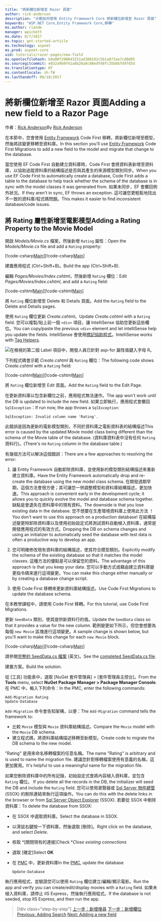 ```yaml
---
title: "將新欄位新增至 Razor 頁面"
author: rick-anderson
description: "示範如何使用 Entity Framework Core 將新欄位新增至 Razor 頁面"
keywords: "ASP.NET Core,Entity Framework Core,移轉"
ms.author: riande
manager: wpickett
ms.date: 8/7/2017
ms.topic: get-started-article
ms.technology: aspnet
ms.prod: aspnet-core
uid: tutorials/razor-pages/new-field
ms.openlocfilehash: bda00f290043251ad308192c5b1a873ae7cd0d85
ms.sourcegitcommit: e832a9b9f41a8b26a8c88edfd8fc35b8bfd97d5d
ms.translationtype: HT
ms.contentlocale: zh-TW
ms.lasthandoff: 08/18/2017
---
```

# <a name="adding-a-new-field-to-a-razor-page"></a><span data-ttu-id="e0c55-104">將新欄位新增至 Razor 頁面</span><span class="sxs-lookup"><span data-stu-id="e0c55-104">Adding a new field to a Razor Page</span></span>

<span data-ttu-id="e0c55-105">作者：[Rick Anderson](https://twitter.com/RickAndMSFT)</span><span class="sxs-lookup"><span data-stu-id="e0c55-105">By [Rick Anderson](https://twitter.com/RickAndMSFT)</span></span>

<span data-ttu-id="e0c55-106">在本節中，您會使用 [Entity Framework](http://docs.efproject.net/en/latest/platforms/aspnetcore/new-db.html) Code First 移轉，將新欄位新增至模型，然後將該變更移轉至資料庫。</span><span class="sxs-lookup"><span data-stu-id="e0c55-106">In this section you'll use [Entity Framework](http://docs.efproject.net/en/latest/platforms/aspnetcore/new-db.html) Code First Migrations to add a new field to the model and migrate that change to the database.</span></span>

<span data-ttu-id="e0c55-107">當您使用 EF Code First 自動建立資料庫時，Code First 會將資料表新增至資料庫，以協助追蹤資料庫的結構描述是否與其產生的來源模型類別同步。</span><span class="sxs-lookup"><span data-stu-id="e0c55-107">When you use EF Code First to automatically create a database, Code First adds a table to the database to help track whether the schema of the database is in sync with the model classes it was generated from.</span></span> <span data-ttu-id="e0c55-108">如果未同步，EF 會擲回例外狀況。</span><span class="sxs-lookup"><span data-stu-id="e0c55-108">If they aren't in sync, EF throws an exception.</span></span> <span data-ttu-id="e0c55-109">這可讓您更輕鬆地找出不一致的資料庫/程式碼問題。</span><span class="sxs-lookup"><span data-stu-id="e0c55-109">This makes it easier to find inconsistent database/code issues.</span></span>

## <a name="adding-a-rating-property-to-the-movie-model"></a><span data-ttu-id="e0c55-110">將 Rating 屬性新增至電影模型</span><span class="sxs-lookup"><span data-stu-id="e0c55-110">Adding a Rating Property to the Movie Model</span></span>

<span data-ttu-id="e0c55-111">開啟 *Models/Movie.cs* 檔案，然後新增 `Rating` 屬性：</span><span class="sxs-lookup"><span data-stu-id="e0c55-111">Open the *Models/Movie.cs* file and add a `Rating` property:</span></span>

<span data-ttu-id="e0c55-112">[!code-csharp[Main](razor-pages-start/sample/RazorPagesMovie/Models/MovieDateRating.cs?highlight=11&range=7-18)]</span><span class="sxs-lookup"><span data-stu-id="e0c55-112">[!code-csharp[Main](razor-pages-start/sample/RazorPagesMovie/Models/MovieDateRating.cs?highlight=11&range=7-18)]</span></span>

<span data-ttu-id="e0c55-113">建置應用程式 (Ctrl+Shift+B)。</span><span class="sxs-lookup"><span data-stu-id="e0c55-113">Build the app (Ctrl+Shift+B).</span></span>

<span data-ttu-id="e0c55-114">編輯 *Pages/Movies/Index.cshtml*，然後新增 `Rating` 欄位：</span><span class="sxs-lookup"><span data-stu-id="e0c55-114">Edit *Pages/Movies/Index.cshtml*, and add a `Rating` field:</span></span>

<span data-ttu-id="e0c55-115">[!code-cshtml[Main](razor-pages-start/sample/RazorPagesMovie/Pages/Movies/Index.cshtml?highlight=40-42,61-63)]</span><span class="sxs-lookup"><span data-stu-id="e0c55-115">[!code-cshtml[Main](razor-pages-start/sample/RazorPagesMovie/Pages/Movies/Index.cshtml?highlight=40-42,61-63)]</span></span>

<span data-ttu-id="e0c55-116">將 `Rating` 欄位新增至 Delete 和 Details 頁面。</span><span class="sxs-lookup"><span data-stu-id="e0c55-116">Add the `Rating` field to the Delete and Details pages.</span></span>

<span data-ttu-id="e0c55-117">使用 `Rating` 欄位更新 *Create.cshtml*。</span><span class="sxs-lookup"><span data-stu-id="e0c55-117">Update *Create.cshtml* with a `Rating` field.</span></span> <span data-ttu-id="e0c55-118">您可以複製/貼上前一個 `<div>` 項目，讓 IntelliSense 協助您更新這些欄位。</span><span class="sxs-lookup"><span data-stu-id="e0c55-118">You can copy/paste the previous `<div>` element and let intelliSense help you update the fields.</span></span> <span data-ttu-id="e0c55-119">IntelliSense 會使用[標記協助程式](xref:mvc/views/tag-helpers/intro)。</span><span class="sxs-lookup"><span data-stu-id="e0c55-119">IntelliSense works with [Tag Helpers](xref:mvc/views/tag-helpers/intro).</span></span>

![在檢視的第二個 Label 項目中，開發人員已針對 asp-for 屬性值鍵入字母 R。](new-field/_static/cr.png)

<span data-ttu-id="e0c55-123">下列程式碼會示範 *Create.cshtml* 與 `Rating` 欄位：</span><span class="sxs-lookup"><span data-stu-id="e0c55-123">The following code shows *Create.cshtml* with a `Rating` field:</span></span>

<span data-ttu-id="e0c55-124">[!code-cshtml[Main](razor-pages-start/sample/RazorPagesMovie/Pages/Movies/Create.cshtml?highlight=31-35)]</span><span class="sxs-lookup"><span data-stu-id="e0c55-124">[!code-cshtml[Main](razor-pages-start/sample/RazorPagesMovie/Pages/Movies/Create.cshtml?highlight=31-35)]</span></span>

<span data-ttu-id="e0c55-125">將 `Rating` 欄位新增至 Edit 頁面。</span><span class="sxs-lookup"><span data-stu-id="e0c55-125">Add the `Rating` field to the Edit Page.</span></span>

<span data-ttu-id="e0c55-126">在更新資料庫以包含新欄位之前，應用程式無法運作。</span><span class="sxs-lookup"><span data-stu-id="e0c55-126">The app won't work until the DB is updated to include the new field.</span></span> <span data-ttu-id="e0c55-127">如果立即執行，應用程式會擲回 `SqlException`：</span><span class="sxs-lookup"><span data-stu-id="e0c55-127">If run now, the app throws a `SqlException`:</span></span>

`SqlException: Invalid column name 'Rating'.`

<span data-ttu-id="e0c55-128">此錯誤是因為更新的電影模型類別，不同於資料庫之電影資料表的結構描述</span><span class="sxs-lookup"><span data-stu-id="e0c55-128">This error is caused by the updated Movie model class being different than the schema of the Movie table of the database.</span></span> <span data-ttu-id="e0c55-129">(資料庫資料表中沒有任何 `Rating` 資料行)。</span><span class="sxs-lookup"><span data-stu-id="e0c55-129">(There's no `Rating` column in the database table.)</span></span>

<span data-ttu-id="e0c55-130">有幾個方法可以解決這個錯誤：</span><span class="sxs-lookup"><span data-stu-id="e0c55-130">There are a few approaches to resolving the error:</span></span>

1. <span data-ttu-id="e0c55-131">讓 Entity Framework 自動卸除資料庫，並使用新的模型類別結構描述來重新建立資料庫。</span><span class="sxs-lookup"><span data-stu-id="e0c55-131">Have the Entity Framework automatically drop and re-create the database using  the new model class schema.</span></span> <span data-ttu-id="e0c55-132">在開發週期早期，這個方法會很方便；其可讓您一併調整模型和資料庫結構描述，更加快速。</span><span class="sxs-lookup"><span data-stu-id="e0c55-132">This approach is convenient early in the development cycle; it allows you to quickly evolve the model and database schema together.</span></span> <span data-ttu-id="e0c55-133">缺點是會遺失在資料庫中的現有資料。</span><span class="sxs-lookup"><span data-stu-id="e0c55-133">The downside is that you lose existing data in the database.</span></span> <span data-ttu-id="e0c55-134">您不想要在生產環境資料庫上使用此方法 ！</span><span class="sxs-lookup"><span data-stu-id="e0c55-134">You don't want to use this approach on a production database!</span></span> <span data-ttu-id="e0c55-135">在結構描述變更時卸除資料庫以及使用初始設定式將測試資料自動植入資料庫，通常是開發應用程式的有效方式。</span><span class="sxs-lookup"><span data-stu-id="e0c55-135">Dropping the DB on schema changes and using an initializer to automatically seed the database with test data is often a productive way to develop an app.</span></span>

2. <span data-ttu-id="e0c55-136">您可明確修改現有資料庫的結構描述，使其符合模型類別。</span><span class="sxs-lookup"><span data-stu-id="e0c55-136">Explicitly modify the schema of the existing database so that it matches the model classes.</span></span> <span data-ttu-id="e0c55-137">這種方法的優點是可以保留您的資料。</span><span class="sxs-lookup"><span data-stu-id="e0c55-137">The advantage of this approach is that you keep your data.</span></span> <span data-ttu-id="e0c55-138">您可以手動方式或藉由建立資料庫變更指令碼來進行這項變更。</span><span class="sxs-lookup"><span data-stu-id="e0c55-138">You can make this change either manually or by creating a database change script.</span></span>

3. <span data-ttu-id="e0c55-139">使用 Code First 移轉來更新資料庫結構描述。</span><span class="sxs-lookup"><span data-stu-id="e0c55-139">Use Code First Migrations to update the database schema.</span></span>

<span data-ttu-id="e0c55-140">在本教學課程中，請使用 Code First 移轉。</span><span class="sxs-lookup"><span data-stu-id="e0c55-140">For this tutorial, use Code First Migrations.</span></span>

<span data-ttu-id="e0c55-141">更新 `SeedData` 類別，使其提供新資料行的值。</span><span class="sxs-lookup"><span data-stu-id="e0c55-141">Update the `SeedData` class so that it provides a value for the new column.</span></span> <span data-ttu-id="e0c55-142">範例變更如下所示，但您會想要為每個 `new Movie` 區塊進行這項變更。</span><span class="sxs-lookup"><span data-stu-id="e0c55-142">A sample change is shown below, but you'll want to make this change for each `new Movie` block.</span></span>

<span data-ttu-id="e0c55-143">[!code-csharp[Main](razor-pages-start/sample/RazorPagesMovie/Models/SeedDataRating.cs?name=snippet1&highlight=6)]</span><span class="sxs-lookup"><span data-stu-id="e0c55-143">[!code-csharp[Main](razor-pages-start/sample/RazorPagesMovie/Models/SeedDataRating.cs?name=snippet1&highlight=6)]</span></span>

<span data-ttu-id="e0c55-144">請參閱[完整的 SeedData.cs 檔案](https://github.com/aspnet/Docs/blob/master/aspnetcore/tutorials/razor-pages/razor-pages-start/sample/RazorPagesMovie/Models/SeedDataRating.cs) (英文)。</span><span class="sxs-lookup"><span data-stu-id="e0c55-144">See the [completed SeedData.cs file](https://github.com/aspnet/Docs/blob/master/aspnetcore/tutorials/razor-pages/razor-pages-start/sample/RazorPagesMovie/Models/SeedDataRating.cs).</span></span>

<span data-ttu-id="e0c55-145">建置方案。</span><span class="sxs-lookup"><span data-stu-id="e0c55-145">Build the solution.</span></span>

<a name="pmc"></a>

<span data-ttu-id="e0c55-146">從 [工具] 功能表中，選取 [NuGet 套件管理員] > [套件管理員主控台]。</span><span class="sxs-lookup"><span data-stu-id="e0c55-146">From the **Tools** menu, select **NuGet Package Manager > Package Manager Console**.</span></span>
<span data-ttu-id="e0c55-147">在 PMC 中，輸入下列命令：</span><span class="sxs-lookup"><span data-stu-id="e0c55-147">In the PMC, enter the following commands:</span></span>

```PMC
Add-Migration Rating
Update-Database
```

<span data-ttu-id="e0c55-148">`Add-Migration` 命令會告知架構，以便：</span><span class="sxs-lookup"><span data-stu-id="e0c55-148">The `Add-Migration` command tells the framework to:</span></span>

* <span data-ttu-id="e0c55-149">比較 `Movie` 模型與 `Movie` 資料庫結構描述。</span><span class="sxs-lookup"><span data-stu-id="e0c55-149">Compare the `Movie` model with the `Movie` DB schema.</span></span>
* <span data-ttu-id="e0c55-150">建立程式碼，將資料庫結構描述移轉至新模型。</span><span class="sxs-lookup"><span data-stu-id="e0c55-150">Create code to migrate the DB schema to the new model.</span></span>

<span data-ttu-id="e0c55-151">"Rating" 是用來命名移轉檔案的任意名稱。</span><span class="sxs-lookup"><span data-stu-id="e0c55-151">The name "Rating" is arbitrary and is used to name the migration file.</span></span> <span data-ttu-id="e0c55-152">建議您針對移轉檔案使用有意義的名稱，這更加實用。</span><span class="sxs-lookup"><span data-stu-id="e0c55-152">It's helpful to use a meaningful name for the migration file.</span></span>

<span data-ttu-id="e0c55-153"><a name="ssox"></a> 如果您刪除資料庫中的所有記錄，初始設定式會將內容植入資料庫，並包含 `Rating` 欄位。</span><span class="sxs-lookup"><span data-stu-id="e0c55-153"><a name="ssox"></a> If you delete all the records in the DB, the initializer will seed the DB and include the `Rating` field.</span></span> <span data-ttu-id="e0c55-154">您可以使用瀏覽器或 [Sql Server 物件總管](xref:tutorials/razor-pages/sql#ssox) (SSOX) 的刪除連結來執行這項操作。</span><span class="sxs-lookup"><span data-stu-id="e0c55-154">You can do this with the delete links in the browser or from [Sql Server Object Explorer](xref:tutorials/razor-pages/sql#ssox) (SSOX).</span></span> <span data-ttu-id="e0c55-155">若要從 SSOX 中刪除資料庫：</span><span class="sxs-lookup"><span data-stu-id="e0c55-155">To delete the database from SSOX:</span></span>

* <span data-ttu-id="e0c55-156">在 SSOX 中選取資料庫。</span><span class="sxs-lookup"><span data-stu-id="e0c55-156">Select the database in SSOX.</span></span>
* <span data-ttu-id="e0c55-157">以滑鼠右鍵按一下資料庫，然後選取 [刪除]。</span><span class="sxs-lookup"><span data-stu-id="e0c55-157">Right click on the database, and select *Delete*.</span></span>
* <span data-ttu-id="e0c55-158">核取 *[關閉現有的連接]</span><span class="sxs-lookup"><span data-stu-id="e0c55-158">Check **Close existing connections*</span></span>
* <span data-ttu-id="e0c55-159">選取 [確定]</span><span class="sxs-lookup"><span data-stu-id="e0c55-159">Select **OK**</span></span>
* <span data-ttu-id="e0c55-160">在 [PMC](xref:tutorials/razor-pages/new-field#pmc) 中，更新資料庫</span><span class="sxs-lookup"><span data-stu-id="e0c55-160">In the [PMC](xref:tutorials/razor-pages/new-field#pmc), update the database</span></span> 

    ```PMC
    Update-Database
    ```

<span data-ttu-id="e0c55-161">執行應用程式，並驗證您可以使用 `Rating` 欄位建立/編輯/顯示電影。</span><span class="sxs-lookup"><span data-stu-id="e0c55-161">Run the app and verify you can create/edit/display movies with a `Rating` field.</span></span> <span data-ttu-id="e0c55-162">如果未植入資料庫，請停止 IIS Express，然後執行應用程式。</span><span class="sxs-lookup"><span data-stu-id="e0c55-162">If the database is not seeded, stop IIS Express, and then run the app.</span></span>

>[!div class="step-by-step"]
<span data-ttu-id="e0c55-163">[上一步：新增搜尋](xref:tutorials/razor-pages/search)
[下一步：新增欄位](xref:tutorials/razor-pages/new-field)</span><span class="sxs-lookup"><span data-stu-id="e0c55-163">[Previous: Adding Search](xref:tutorials/razor-pages/search)
[Next: Adding a new field](xref:tutorials/razor-pages/new-field)</span></span>
